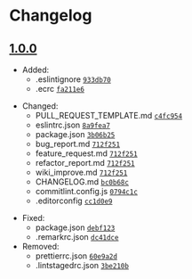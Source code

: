 # Changelog

## [1.0.0](https://github.com/Conqueror-Site-Builder/conqueror-repo-template/tags/v1.0.0)

-   Added:
    -    .eslintignore [`933db70`](https://github.com/Conqueror-Site-Builder/conqueror-repo-template/commit/933db70bc0b70d7e914b609d933843a4bc293a96)
    -   .ecrc [`fa211e6`](https://github.com/Conqueror-Site-Builder/conqueror-repo-template/commit/fa211e69b6ae304bef410704a8ea1d83acbc3e2c)
<!--  -->
-   Changed:
    -   PULL_REQUEST_TEMPLATE.md [`c4fc954`](https://github.com/Conqueror-Site-Builder/conqueror-repo-template/commit/c4fc95483769e0225552c32a6b0c8a156e06b738)
    -   eslintrc.json [`8a9fea7`](https://github.com/Conqueror-Site-Builder/conqueror-repo-template/commit/8a9fea716f7bb5ff92a0ab049ec6dc6ecb610612)
    -   package.json [`3b06b25`](https://github.com/Conqueror-Site-Builder/conqueror-repo-template/commit/3b06b2585d78a5aa6dcea0969d173d17c254684d)
    -   bug_report.md [`712f251`](https://github.com/Conqueror-Site-Builder/conqueror-repo-template/commit/712f25159968b28bcbffd9edf8c0583f47231524#diff-185833cb26d7ac66a4d39042fd576a820c2c2c6d05ad18973bb9c7dce77267c5)
    -   feature_request.md [`712f251`](https://github.com/Conqueror-Site-Builder/conqueror-repo-template/commit/712f25159968b28bcbffd9edf8c0583f47231524#diff-148870715557a13127284f8aeaa28002ed6b034268af13c5d030ab59fd078220)
    -   refactor_report.md [`712f251`](https://github.com/Conqueror-Site-Builder/conqueror-repo-template/commit/712f25159968b28bcbffd9edf8c0583f47231524#diff-d97e2d3ab0308859d51bdb62ccbd6282d1d9af6f2aea0b50f675a88a96ff2bee)
    -   wiki_improve.md [`712f251`](https://github.com/Conqueror-Site-Builder/conqueror-repo-template/commit/712f25159968b28bcbffd9edf8c0583f47231524#diff-e1b5d84641c8af75b79d1238b46a2dd6703e849cb40799081eb7a71c7754c498)
    -   CHANGELOG.md [`bc0b68c`](https://github.com/Conqueror-Site-Builder/conqueror-repo-template/commit/bc0b68c4171d7d089ac33b752093361ce5b16d47)
    -   commitlint.config.js [`0794c1c`](https://github.com/Conqueror-Site-Builder/conqueror-repo-template/commit/0794c1cb0a2743eefbcd881dec5d31a5254d657a)
    -   .editorconfig [`cc1d0e9`](https://github.com/Conqueror-Site-Builder/conqueror-repo-template/commit/cc1d0e98a40265f531d9481bb1ed6c77358c9d7e)
<!--  -->
-   Fixed:
    -   package.json [`debf123`](https://github.com/Conqueror-Site-Builder/conqueror-repo-template/commit/debf123a9b8ae141faf1cf74ddeb265cdd7bfd74)
    -   .remarkrc.json [`dc41dce`](https://github.com/Conqueror-Site-Builder/conqueror-repo-template/commit/dc41dce6aab02ef8afa674776423313117337119)
-   Removed:
    -   prettierrc.json [`60e9a2d`](https://github.com/Conqueror-Site-Builder/conqueror-repo-template/commit/60e9a2d3e4adbe340c604e37340c30be80db18b2)
    -   .lintstagedrc.json [`3be210b`](https://github.com/Conqueror-Site-Builder/conqueror-repo-template/commit/3be210ba18b2941dc555d2fad875308247dea20b)
